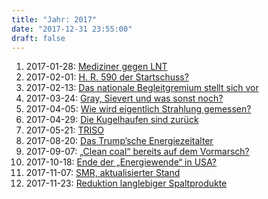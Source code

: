 ```yaml
---
title: "Jahr: 2017"
date: "2017-12-31 23:55:00"
draft: false
---
```


1. 2017-01-28: [Mediziner gegen LNT](../2017-01-28-mediziner-gegen-lnt)
2. 2017-02-01: [H. R. 590 der Startschuss?](../2017-02-01-h-r-590-der-startschuss)
3. 2017-02-13: [Das nationale Begleitgremium stellt sich vor](../2017-02-13-das-nationale-begleitgremium-stellt-sich-vor)
4. 2017-03-24: [Gray, Sievert und was sonst noch?](../2017-03-24-gray-sievert-und-was-sonst-noch)
5. 2017-04-05: [Wie wird eigentlich Strahlung gemessen?](../2017-04-05-wie-wird-eigentlich-strahlung-gemessen)
6. 2017-04-29: [Die Kugelhaufen sind zurück](../2017-04-29-die-kugelhaufen-sind-zurueck)
7. 2017-05-21: [TRISO](../2017-05-21-triso)
8. 2017-08-20: [Das Trump’sche Energiezeitalter](../2017-08-20-das-trumpsche-energiezeitalter)
9. 2017-09-07: [„Clean coal“ bereits auf dem Vormarsch?](../2017-09-07-clean-coal-bereits-auf-dem-vormarsch)
10. 2017-10-18: [Ende der „Energiewende“ in USA?](../2017-10-18-ende-der-energiewende-in-usa)
11. 2017-11-07: [SMR, aktualisierter Stand](../2017-11-07-smr-aktualisierter-stand)
12. 2017-11-23: [Reduktion langlebiger Spaltprodukte](../2017-11-23-reduktion-langlebiger-spaltprodukte)



